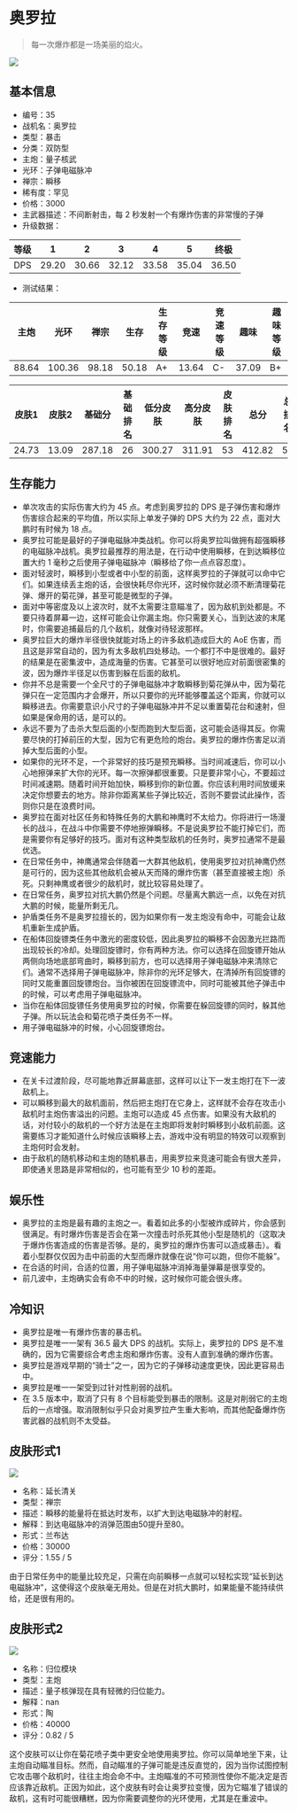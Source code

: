 # 奥罗拉

> 每一次爆炸都是一场美丽的焰火。

<img src="/ships/ship_35.png" style={{zoom:1}}/>

## 基本信息

- 编号：35
- 战机名：奥罗拉
- 类型：暴击
- 分类：双防型
- 主炮：量子核武
- 光环：子弹电磁脉冲
- 禅宗：瞬移
- 稀有度：罕见
- 价格：3000
- 主武器描述：不间断射击，每 2 秒发射一个有爆炸伤害的非常慢的子弹
- 升级数据：

| 等级 | 1 | 2 | 3 | 4 | 5 | 终极 |
|--|--|--|--|--|--|--|
| DPS | 29.20 | 30.66 | 32.12 | 33.58 | 35.04 | 36.50 |

- 测试结果：

| 主炮 | 光环 | 禅宗 | 生存 | 生存等级 | 竞速 | 竞速等级 | 趣味 | 趣味等级 |
|--|--|--|--|--|--|--|--|--|
| 88.64 | 100.36 | 98.18 | 50.18 | A+ | 13.64 | C- | 37.09 | B+ |

| 皮肤1 | 皮肤2 | 基础分 | 基础排名 | 低分皮肤 | 高分皮肤 | 皮肤排名 | 总分 | 总排名 |
|--|--|--|--|--|--|--|--|--|
| 24.73 | 13.09 | 287.18 | 26 | 300.27 | 311.91 | 53 | 412.82 | 53 |

## 生存能力

- 单次攻击的实际伤害大约为 45 点。考虑到奥罗拉的 DPS 是子弹伤害和爆炸伤害综合起来的平均值，所以实际上单发子弹的 DPS 大约为 22 点，面对大鹏时有时候为 18 点。
- 奥罗拉可能是最好的子弹电磁脉冲类战机。你可以将奥罗拉叫做拥有超强瞬移的电磁脉冲战机。奥罗拉最推荐的用法是，在行动中使用瞬移，在到达瞬移位置大约 1 毫秒之后使用子弹电磁脉冲（瞬移给了你一点点容忍度）。
- 面对轻波时，瞬移到小型或者中小型的前面，这样奥罗拉的子弹就可以命中它们。如果连续丢主炮的话，会很快耗尽你光环，这时候你就必须不断清理菊花弹、爆开的菊花弹，甚至可能是微型的子弹。
- 面对中等密度及以上波次时，就不太需要注意瞄准了，因为敌机到处都是。不要只待着屏幕一边，这样可能会让你漏主炮。你只需要关心，当到达波的末尾时，你需要追捕最后的几个敌机，就像对待轻波那样。
- 奥罗拉巨大的爆炸半径很快就能对场上的许多敌机造成巨大的 AoE 伤害，而且这是非常自动的，因为有太多敌机四处移动。一个都打不中是很难的。最好的结果是在密集波中，造成海量的伤害。它甚至可以很好地应对前面很密集的波，因为爆炸半径足以伤害到躲在后面的敌机。
- 你并不总是需要一个全尺寸的子弹电磁脉冲才敢瞬移到菊花弹从中，因为菊花弹只在一定范围内才会爆开，所以只要你的光环能够覆盖这个距离，你就可以瞬移进去。你需要意识小尺寸的子弹电磁脉冲并不足以重置菊花台和速射，但如果是保命用的话，是可以的。
- 永远不要为了击杀大型后面的小型而跑到大型后面，这可能会适得其反。你需要尽快的打掉前压的大型，因为它有更危险的炮台。奥罗拉的爆炸伤害足以消掉大型后面的小型。
- 如果你的光环不足，一个非常好的技巧是预充瞬移。当时间减速后，你可以小心地擦弹来扩大你的光环。每一次擦弹都很重要。只是要非常小心，不要超过时间减速期。随着时间开始加快，瞬移到你的新位置。你应该利用时间放缓来决定你想要去的地方。除非你距离某些子弹比较近，否则不要尝试此操作，否则你只是在浪费时间。
- 奥罗拉在面对社区任务和特殊任务的大鹏和神鹰时不太给力。你将进行一场漫长的战斗，在战斗中你需要不停地擦弹瞬移。不是说奥罗拉不能打掉它们，而是需要你有足够好的技巧。面对有这种类型敌机的任务时，奥罗拉通常不是最优选。
- 在日常任务中，神鹰通常会伴随着一大群其他敌机，使用奥罗拉对抗神鹰仍然是可行的，因为这些其他敌机会被从天而降的爆炸伤害（甚至直接被主炮）杀死。只剩神鹰或者很少的敌机时，就比较容易处理了。
- 在日常任务，奥罗拉对抗大鹏仍然是个问题。尽量离大鹏远一点，以免在对抗大鹏的时候，能量所剩无几。
- 护盾类任务不是奥罗拉擅长的，因为如果你有一发主炮没有命中，可能会让敌机重新生成护盾。
- 在船体回旋镖类任务中激光的密度较低，因此奥罗拉的瞬移不会因激光拦路而出现较长的冷却。处理回旋镖时，你有两种方法。你可以选择在回旋镖开始从两侧向场地底部弯曲时，瞬移到前方，也可以选择用子弹电磁脉冲来清除它们。通常不选择用子弹电磁脉冲，除非你的光环足够大，在清掉所有回旋镖的同时又能重置回旋镖炮台。当你被困在回旋镖流中，同时可能被其他子弹击中的时候，可以考虑用子弹电磁脉冲。
- 当你在船体回旋镖任务使用奥罗拉的时候，你需要在躲回旋镖的同时，躲其他子弹。所以玩法会和菊花喷子类任务不一样。
- 用子弹电磁脉冲的时候，小心回旋镖炮台。

## 竞速能力

- 在关卡过渡阶段，尽可能地靠近屏幕底部，这样可以让下一发主炮打在下一波敌机上。
- 可以瞬移到最大的敌机面前，然后把主炮打在它身上，这样就不会存在攻击小敌机时主炮伤害溢出的问题。主炮可以造成 45 点伤害。如果没有大敌机的话，对付较小的敌机的一个好方法是在主炮即将发射时瞬移到小敌机前面。这需要练习才能知道什么时候应该瞬移上去，游戏中没有明显的特效可以观察到主炮何时会发射。
- 由于敌机的随机移动和主炮的随机暴击，用奥罗拉来竞速可能会有很大差异，即使通关思路是非常相似的，也可能有至少 10 秒的差距。

## 娱乐性

- 奥罗拉的主炮是最有趣的主炮之一。看着如此多的小型被炸成碎片，你会感到很满足。有时爆炸伤害是否会在第一次撞击时杀死其他小型是随机的（这取决于爆炸伤害造成的伤害是否够。是的，奥罗拉的爆炸伤害可以造成暴击）。看着小型群仅仅因为击中前面的大型而爆炸就像在说“你可以跑，但你不能躲”。
- 在合适的时间，合适的位置，用子弹电磁脉冲消掉海量弹幕是很享受的。
- 前几波中，主炮确实会有命不中的时候，这时候你可能会很头疼。

## 冷知识

- 奥罗拉是唯一有爆炸伤害的暴击机。
- 奥罗拉是唯一一架有 36.5 最大 DPS 的战机。实际上，奥罗拉的 DPS 是不准确的，因为它需要综合考虑主炮和爆炸伤害。没有人直到准确的爆炸伤害。
- 奥罗拉是游戏早期的“骑士”之一，因为它的子弹移动速度更快，因此更容易击中。
- 奥罗拉是唯一一架受到过针对性削弱的战机。
- 在 3.5 版本中，取消了只有 8 个目标能受到暴击的限制。这是对削弱它的主炮后的一点增强。取消限制似乎只会对奥罗拉产生重大影响，而其他配备爆炸伤害武器的战机则不太受益。

## 皮肤形式1

<img src="/ships/ship_35_apex_1.png" style={{zoom:1}}/>

- 名称：延长清关
- 类型：禅宗
- 描述：瞬移的能量将在抵达时发布，以扩大到达电磁脉冲的射程。
- 解释：到达电磁脉冲的消弹范围由50提升至80。
- 形式：兰布达
- 价格：30000
- 评分：1.55 / 5

由于日常任务中的能量比较充足，只需在向前瞬移一点就可以轻松实现“延长到达电磁脉冲”，这使得这个皮肤毫无用处。但是在对抗大鹏时，如果能量不能持续供给，还是很有用的。

## 皮肤形式2

<img src="/ships/ship_35_apex_2.png" style={{zoom:1}}/>

- 名称：归位模块
- 类型：主炮
- 描述：量子核弹现在具有轻微的归位能力。
- 解释：nan
- 形式：陶
- 价格：40000
- 评分：0.82 / 5

这个皮肤可以让你在菊花喷子类中更安全地使用奥罗拉。你可以简单地坐下来，让主炮自动瞄准目标。然而，自动瞄准的子弹可能是违反直觉的，因为当你试图控制它攻击哪个敌机时，往往主炮会命不中。主炮瞄准的不可预测性使你不能决定是否应该靠近敌机。正因为如此，这个皮肤有时会让奥罗拉变慢，因为它瞄准了错误的敌机，这有时可能很糟糕，因为你需要调整你的光环使用，尤其是在重波中。
